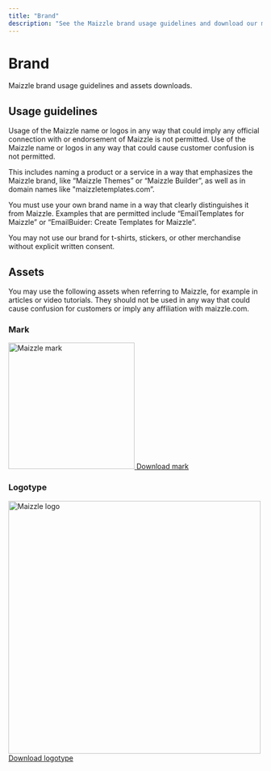 ```yaml
---
title: "Brand"
description: "See the Maizzle brand usage guidelines and download our mark and logo assets."
---
```


# Brand

Maizzle brand usage guidelines and assets downloads.

## Usage guidelines

Usage of the Maizzle name or logos in any way that could imply any official connection with or endorsement of Maizzle is not permitted. Use of the Maizzle name or logos in any way that could cause customer confusion is not permitted.

This includes naming a product or a service in a way that emphasizes the Maizzle brand, like “Maizzle Themes” or “Maizzle Builder”, as well as in domain names like "maizzletemplates.com”.

You must use your own brand name in a way that clearly distinguishes it from Maizzle. Examples that are permitted include “EmailTemplates for Maizzle” or “EmailBuider: Create Templates for Maizzle”.

You may not use our brand for t-shirts, stickers, or other merchandise without explicit written consent.

## Assets

You may use the following assets when referring to Maizzle, for example in articles or video tutorials. They should not be used in any way that could cause confusion for customers or imply any affiliation with maizzle.com.

### Mark

<div>
  <a href="/assets/brand/mark.svg" target="_blank">
    <img src="/assets/brand/mark.svg" alt="Maizzle mark" width="250">
  </a>

  <a href="/assets/brand/mark.svg" target="_blank">
    Download mark
  </a>
</div>

### Logotype

<div>
  <a href="/assets/brand/logo.svg" target="_blank">
    <img src="/assets/brand/logo.svg" alt="Maizzle logo" width="500">
  </a>

  <a href="/assets/brand/logo.svg" target="_blank">
    Download logotype
  </a>
</div>

